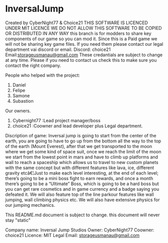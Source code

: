 # InversalJump

Created by CyberNight77 & Choice21
THIS SOFTWARE IS LICENCED UNDER MIT LICENCE
WE DO NOT ALLOW THIS SOFTWARE TO BE COPIED OR DISTRIBUTED IN ANY WAY
this branch is for modders to share key components of our game so you can mod it.
Since this is a Paid game we will not be sharing key game files. If you need them please contact our legal department vai discord or email.
Discord: choice21 Email:storageusmanau@gmail.com
These credantials are subject to change at any time. Please if you need to contact us check this to make sure you contact the right company.

People who helped with the project: 

1. Daniel
2. Felipe
3. Samone
4. Subastion

Our owners.

1. Cybernight77 :Lead project manager/boss
2. choice21 :Coowner and lead developer plus Legal department.

Discription of game: 
Inversal jump is going to start from the center of the earth, you are going to have to go up from the bottom all the way to the top of the earth (Mount Everest), after that we get transported to the moon where we get some kind of space suit, once we reach the limit of the moon we start from the lowest point in mars and have to climb up platforms and wall to reach a spaceship which allows us to travel to new custom planets with the same concept but with different features like lava, ice, different gravity etcâ€¦Just to make each level interesting, at the end of each level; there’s going to be a mini boss fight to earn rewards, and once a month there’s going to be a “Ultimate” Boss, which is going to be a hard boss but you can get rare cosmetics and in game currency and a badge saying you defeated it. We will also feature top of the line parkour features like wall jumping, wall climbing physics etc. We will also have extensive physics for our jumping mechanics.

This README.md document is subject to change. this document will never stay "static"

Company name: Inversal Jump Studios
Owner: CyberNight77
Coowner: choice21
Licence: MIT
Legal Email: storageusmanau@gmail.com